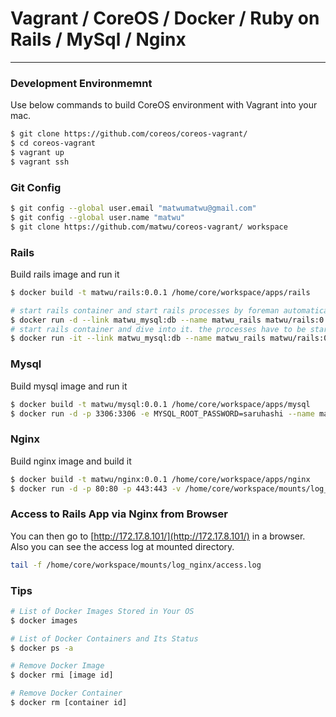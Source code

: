 # Vagrant / CoreOS / Docker / Ruby on Rails / MySql / Nginx

---

### Development Environmemnt
Use below commands to build CoreOS environment with Vagrant into your mac.

```bash
$ git clone https://github.com/coreos/coreos-vagrant/
$ cd coreos-vagrant
$ vagrant up
$ vagrant ssh
```

### Git Config

```bash
$ git config --global user.email "matwumatwu@gmail.com"
$ git config --global user.name "matwu"
$ git clone https://github.com/matwu/coreos-vagrant/ workspace
```

### Rails
Build rails image and run it

```bash
$ docker build -t matwu/rails:0.0.1 /home/core/workspace/apps/rails

# start rails container and start rails processes by foreman automatically.
$ docker run -d --link matwu_mysql:db --name matwu_rails matwu/rails:0.0.1
# start rails container and dive into it. the processes have to be started manually.
$ docker run -it --link matwu_mysql:db --name matwu_rails matwu/rails:0.0.1 /bin/bash
```

### Mysql
Build mysql image and run it

```bash
$ docker build -t matwu/mysql:0.0.1 /home/core/workspace/apps/mysql
$ docker run -d -p 3306:3306 -e MYSQL_ROOT_PASSWORD=saruhashi --name matwu_mysql matwu/mysql:0.0.1
```

### Nginx
Build nginx image and build it

```bash
$ docker build -t matwu/nginx:0.0.1 /home/core/workspace/apps/nginx
$ docker run -d -p 80:80 -p 443:443 -v /home/core/workspace/mounts/log_nginx:/var/log/nginx --name matwu_nginx matwu/nginx:0.0.1
```

### Access to Rails App via Nginx from Browser
You can then go to [http://172.17.8.101/](http://172.17.8.101/) in a browser.  
Also you can see the access log at mounted directory.

```bash
tail -f /home/core/workspace/mounts/log_nginx/access.log
```


### Tips

```bash
# List of Docker Images Stored in Your OS
$ docker images

# List of Docker Containers and Its Status
$ docker ps -a

# Remove Docker Image
$ docker rmi [image id]

# Remove Docker Container
$ docker rm [container id]
```
